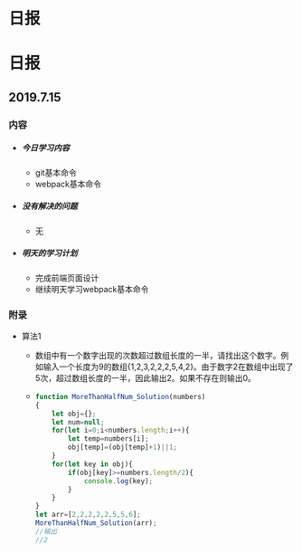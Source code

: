# 日报
# 日报

##  2019.7.15

### 内容

- ##### 今日学习内容

  - git基本命令
  - webpack基本命令

- ##### 没有解决的问题

  - 无

- ##### 明天的学习计划

  - 完成前端页面设计
  - 继续明天学习webpack基本命令

### 附录

- 算法1

  - 数组中有一个数字出现的次数超过数组长度的一半，请找出这个数字。例如输入一个长度为9的数组{1,2,3,2,2,2,5,4,2}。由于数字2在数组中出现了5次，超过数组长度的一半，因此输出2。如果不存在则输出0。

  - ```javascript
    function MoreThanHalfNum_Solution(numbers)
    {
        let obj={};
        let num=null;
        for(let i=0;i<numbers.length;i++){
            let temp=numbers[i];
            obj[temp]=(obj[temp]+1)||1;
        }
        for(let key in obj){
            if(obj[key]>=numbers.length/2){
                console.log(key);
            }
        }
    }
    let arr=[2,2,2,2,2,5,5,6];
    MoreThanHalfNum_Solution(arr);
    //输出
    //2
    ```

  








​	

